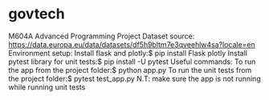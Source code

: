 # govtech
M604A Advanced Programming Project
Dataset source: https://data.europa.eu/data/datasets/df5h9bltm7e3qveehlw4sa?locale=en
Environment setup:
Install flask and plotly:$ pip install Flask plotly
Install pytest  library for unit tests:$ pip install -U pytest 
Useful commands:
To run the app from the project folder:$ python app.py
To run the unit tests from the project folder:$ pytest test_app.py
N.T: make sure the app is not running while running unit tests 
